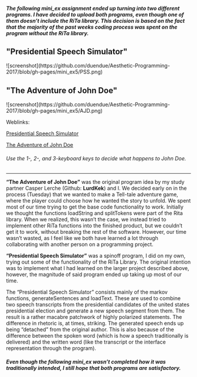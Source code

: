 <h5>The following mini_ex assignment ended up turning into two different programs. I have decided to upload both programs, even though one of them doesn’t include the RiTa library. This decision is based on the fact that the majority of the past weeks coding process was spent on the program without the RiTa library.</h5>

<h2>"Presidential Speech Simulator"</h2>
![screenshot](https://github.com/duendue/Aesthetic-Programming-2017/blob/gh-pages/mini_ex5/PSS.png)



<h2>"The Adventure of John Doe"</h2>
![screenshot](https://github.com/duendue/Aesthetic-Programming-2017/blob/gh-pages/mini_ex5/AJD.png)

Weblinks:

[Presidential Speech Simulator](https://cdn.rawgit.com/duendue/Aesthetic-Programming-2017/gh-pages/mini_ex5/PresidentialSpeechSimulator/index.html)

[The Adventure of John Doe](https://duendue.github.io/Aesthetic-Programming-2017/mini_ex5/The%20Adventure%20of%20John%20Doe/)
<h6> Use the 1-, 2-, and 3-keyboard keys to decide what happens to John Doe. </h6>

----------------------------------------------

**“The Adventure of John Doe”** was the original program idea by my study partner Casper Lerche (Github: **LurdKek**) and I. We decided early on in the process (Tuesday) that we wanted to make a Tell-tale adventure game, where the player could choose how he wanted the story to unfold. We spent most of our time trying to get the base code functionality to work. Initially we thought the functions loadString and splitTokens were part of the Rita library. When we realized, this wasn’t the case, we instead tried to implement other RiTa functions into the finished product, but we couldn’t get it to work, without breaking the rest of the software. However, our time wasn’t wasted, as I feel like we both 
have learned a lot through collaborating with another person on a programming project.


**“Presidential Speech Simulator”** was a spinoff program, I did on my own, trying out some of the functionality of the RiTa Library. The original intention was to implement what I had learned on the larger project described above, however, the magnitude of said program ended up taking up most of our time. 

The “Presidential Speech Simulator” consists mainly of the markov functions, generateSentences and loadText. These are used to combine two speech transcripts from the presidential candidates of the united states presidential election and generate a new speech segment from them. The result is a rather macabre patchwork of highly polarized statements. The difference in rhetoric is, at times, striking. The generated speech ends up being “detached” from the original author. This is also because of the difference between the spoken word (which is how a speech traditionally is delivered) and the written word (like the transcript or the interface representation through the program).

<h5>Even though the following mini_ex wasn’t completed how it was traditionally intended, I still hope that both programs are satisfactory.</h5>

